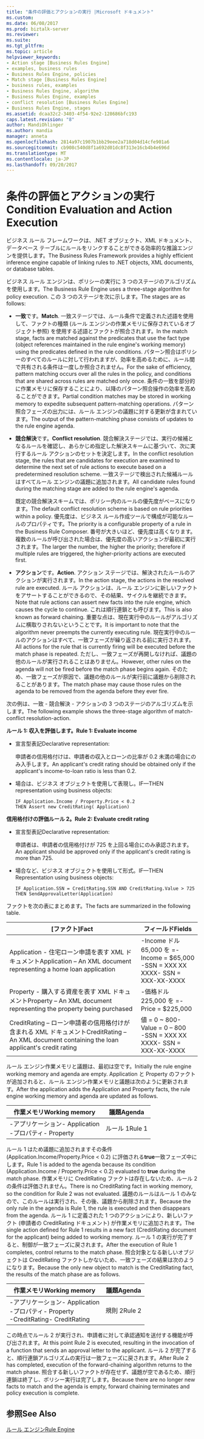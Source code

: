 ```yaml
---
title: "条件の評価とアクションの実行 |Microsoft ドキュメント"
ms.custom: 
ms.date: 06/08/2017
ms.prod: biztalk-server
ms.reviewer: 
ms.suite: 
ms.tgt_pltfrm: 
ms.topic: article
helpviewer_keywords:
- Action stage [Business Rules Engine]
- examples, business rules
- Business Rules Engine, policies
- Match stage [Business Rules Engine]
- business rules, examples
- Business Rules Engine, algorithm
- Business Rules Engine, examples
- conflict resolution [Business Rules Engine]
- Business Rules Engine, stages
ms.assetid: dcaa32c2-3403-4f54-92e2-128686bfc193
caps.latest.revision: "8"
author: MandiOhlinger
ms.author: mandia
manager: anneta
ms.openlocfilehash: 2814a97c1907b1bb29eee2a718d04d14cfe901a6
ms.sourcegitcommit: cb908c540d8f1a692d01dc8f313e16cb4b4e696d
ms.translationtype: MT
ms.contentlocale: ja-JP
ms.lasthandoff: 09/20/2017
---
```

# <a name="condition-evaluation-and-action-execution"></a><span data-ttu-id="07618-102">条件の評価とアクションの実行</span><span class="sxs-lookup"><span data-stu-id="07618-102">Condition Evaluation and Action Execution</span></span>
<span data-ttu-id="07618-103">ビジネス ルール フレームワークは、.NET オブジェクト、XML ドキュメント、データベース テーブルにルールをリンクすることができる効率的な推論エンジンを提供します。</span><span class="sxs-lookup"><span data-stu-id="07618-103">The Business Rules Framework provides a highly efficient inference engine capable of linking rules to .NET objects, XML documents, or database tables.</span></span>  
  
 <span data-ttu-id="07618-104">ビジネス ルール エンジンは、ポリシーの実行に 3 つのステージのアルゴリズムを使用します。</span><span class="sxs-lookup"><span data-stu-id="07618-104">The Business Rule Engine uses a three-stage algorithm for policy execution.</span></span> <span data-ttu-id="07618-105">この 3 つのステージを次に示します。</span><span class="sxs-lookup"><span data-stu-id="07618-105">The stages are as follows:</span></span>  
  
-   <span data-ttu-id="07618-106">**一致**です。</span><span class="sxs-lookup"><span data-stu-id="07618-106">**Match**.</span></span> <span data-ttu-id="07618-107">一致ステージでは、ルール条件で定義された述語を使用して、ファクトの種類 (ルール エンジンの作業メモリに保存されているオブジェクト参照) を使用する述語とファクトが照合されます。</span><span class="sxs-lookup"><span data-stu-id="07618-107">In the match stage, facts are matched against the predicates that use the fact type (object references maintained in the rule engine's working memory) using the predicates defined in the rule conditions.</span></span> <span data-ttu-id="07618-108">パターン照合はポリシーのすべてのルールに対して行われますが、効率を高めるために、ルール間で共有される条件は一度しか照合されません。</span><span class="sxs-lookup"><span data-stu-id="07618-108">For the sake of efficiency, pattern matching occurs over all the rules in the policy, and conditions that are shared across rules are matched only once.</span></span> <span data-ttu-id="07618-109">条件の一致を部分的に作業メモリに保存することにより、以降のパターン照合操作の効率を高めることができます。</span><span class="sxs-lookup"><span data-stu-id="07618-109">Partial condition matches may be stored in working memory to expedite subsequent pattern-matching operations.</span></span> <span data-ttu-id="07618-110">パターン照合フェーズの出力には、ルール エンジンの議題に対する更新が含まれています。</span><span class="sxs-lookup"><span data-stu-id="07618-110">The output of the pattern-matching phase consists of updates to the rule engine agenda.</span></span>  
  
-   <span data-ttu-id="07618-111">**競合解決**です。</span><span class="sxs-lookup"><span data-stu-id="07618-111">**Conflict resolution**.</span></span> <span data-ttu-id="07618-112">競合解決ステージでは、実行の候補となるルールを確認し、あらかじめ指定した解決スキームに基づいて、次に実行するルール アクションのセットを決定します。</span><span class="sxs-lookup"><span data-stu-id="07618-112">In the conflict resolution stage, the rules that are candidates for execution are examined to determine the next set of rule actions to execute based on a predetermined resolution scheme.</span></span> <span data-ttu-id="07618-113">一致ステージで検出された候補ルールはすべてルール エンジンの議題に追加されます。</span><span class="sxs-lookup"><span data-stu-id="07618-113">All candidate rules found during the matching stage are added to the rule engine's agenda.</span></span>  
  
     <span data-ttu-id="07618-114">既定の競合解決スキームでは、ポリシー内のルールの優先度がベースになります。</span><span class="sxs-lookup"><span data-stu-id="07618-114">The default conflict resolution scheme is based on rule priorities within a policy.</span></span> <span data-ttu-id="07618-115">優先度は、ビジネス ルール作成ツールで構成が可能なルールのプロパティです。</span><span class="sxs-lookup"><span data-stu-id="07618-115">The priority is a configurable property of a rule in the Business Rule Composer.</span></span> <span data-ttu-id="07618-116">番号が大きいほど、優先度は高くなります。複数のルールが呼び出された場合は、優先度の高いアクションが最初に実行されます。</span><span class="sxs-lookup"><span data-stu-id="07618-116">The larger the number, the higher the priority; therefore if multiple rules are triggered, the higher-priority actions are executed first.</span></span>  
  
-   <span data-ttu-id="07618-117">**アクション**です。</span><span class="sxs-lookup"><span data-stu-id="07618-117">**Action**.</span></span> <span data-ttu-id="07618-118">アクション ステージでは、解決されたルールのアクションが実行されます。</span><span class="sxs-lookup"><span data-stu-id="07618-118">In the action stage, the actions in the resolved rule are executed.</span></span> <span data-ttu-id="07618-119">ルール アクションは、ルール エンジンに新しいファクトをアサートすることができるので、その結果、サイクルを継続できます。</span><span class="sxs-lookup"><span data-stu-id="07618-119">Note that rule actions can assert new facts into the rule engine, which causes the cycle to continue.</span></span> <span data-ttu-id="07618-120">これは順行連鎖とも呼びます。</span><span class="sxs-lookup"><span data-stu-id="07618-120">This is also known as forward chaining.</span></span> <span data-ttu-id="07618-121">重要な点は、現在実行中のルールがアルゴリズムに横取りされないということです。</span><span class="sxs-lookup"><span data-stu-id="07618-121">It is important to note that the algorithm never preempts the currently executing rule.</span></span> <span data-ttu-id="07618-122">現在実行中のルールのアクションはすべて、一致フェーズが繰り返される前に実行されます。</span><span class="sxs-lookup"><span data-stu-id="07618-122">All actions for the rule that is currently firing will be executed before the match phase is repeated.</span></span> <span data-ttu-id="07618-123">ただし、一致フェーズが再開しなければ、議題の他のルールが実行されることはありません。</span><span class="sxs-lookup"><span data-stu-id="07618-123">However, other rules on the agenda will not be fired before the match phase begins again.</span></span> <span data-ttu-id="07618-124">そのため、一致フェーズが原因で、議題の他のルールが実行前に議題から削除されることがあります。</span><span class="sxs-lookup"><span data-stu-id="07618-124">The match phase may cause those rules on the agenda to be removed from the agenda before they ever fire.</span></span>  
  
 <span data-ttu-id="07618-125">次の例は、一致 - 競合解決 - アクションの 3 つのステージのアルゴリズムを示します。</span><span class="sxs-lookup"><span data-stu-id="07618-125">The following example shows the three-stage algorithm of match-conflict resolution-action.</span></span>  
  
 <span data-ttu-id="07618-126">**ルール 1: 収入を評価します。**</span><span class="sxs-lookup"><span data-stu-id="07618-126">**Rule 1: Evaluate income**</span></span>  
  
-   <span data-ttu-id="07618-127">宣言型表記</span><span class="sxs-lookup"><span data-stu-id="07618-127">Declarative representation:</span></span>  
  
     <span data-ttu-id="07618-128">申請者の信用格付けは、申請者の収入とローンの比率が 0.2 未満の場合にのみ入手します。</span><span class="sxs-lookup"><span data-stu-id="07618-128">An applicant's credit rating should be obtained only if the applicant's income-to-loan ratio is less than 0.2.</span></span>  
  
-   <span data-ttu-id="07618-129">場合は、ビジネス オブジェクトを使用して表現し。</span><span class="sxs-lookup"><span data-stu-id="07618-129">IF—THEN representation using business objects:</span></span>  
  
    ```  
    IF Application.Income / Property.Price < 0.2    
    THEN Assert new CreditRating( Application)   
    ```  
  
 <span data-ttu-id="07618-130">**信用格付けの評価ルール 2。**</span><span class="sxs-lookup"><span data-stu-id="07618-130">**Rule 2: Evaluate credit rating**</span></span>  
  
-   <span data-ttu-id="07618-131">宣言型表記</span><span class="sxs-lookup"><span data-stu-id="07618-131">Declarative representation:</span></span>  
  
     <span data-ttu-id="07618-132">申請者は、申請者の信用格付けが 725 を上回る場合にのみ承認されます。</span><span class="sxs-lookup"><span data-stu-id="07618-132">An applicant should be approved only if the applicant's credit rating is more than 725.</span></span>  
  
-   <span data-ttu-id="07618-133">場合など、ビジネス オブジェクトを使用して形式。</span><span class="sxs-lookup"><span data-stu-id="07618-133">IF—THEN Representation using business objects:</span></span>  
  
    ```  
    IF Application.SSN = CreditRating.SSN AND CreditRating.Value > 725    
    THEN SendApprovalLetter(Application)    
    ```  
  
 <span data-ttu-id="07618-134">ファクトを次の表にまとめます。</span><span class="sxs-lookup"><span data-stu-id="07618-134">The facts are summarized in the following table.</span></span>  
  
|<span data-ttu-id="07618-135">[ファクト]</span><span class="sxs-lookup"><span data-stu-id="07618-135">Fact</span></span>|<span data-ttu-id="07618-136">フィールド</span><span class="sxs-lookup"><span data-stu-id="07618-136">Fields</span></span>|  
|----------|------------|  
|<span data-ttu-id="07618-137">Application - 住宅ローン申請を表す XML ドキュメント</span><span class="sxs-lookup"><span data-stu-id="07618-137">Application – An XML document representing a home loan application</span></span>|<span data-ttu-id="07618-138">-Income ドル 65,000 を =</span><span class="sxs-lookup"><span data-stu-id="07618-138">-   Income = $65,000</span></span><br /><span data-ttu-id="07618-139">-SSN = XXX XX XXXX</span><span class="sxs-lookup"><span data-stu-id="07618-139">-   SSN = XXX-XX-XXXX</span></span>|  
|<span data-ttu-id="07618-140">Property - 購入する資産を表す XML ドキュメント</span><span class="sxs-lookup"><span data-stu-id="07618-140">Property – An XML document representing the property being purchased</span></span>|<span data-ttu-id="07618-141">-価格ドル 225,000 を =</span><span class="sxs-lookup"><span data-stu-id="07618-141">-   Price = $225,000</span></span>|  
|<span data-ttu-id="07618-142">CreditRating – ローン申請者の信用格付けが含まれる XML ドキュメント</span><span class="sxs-lookup"><span data-stu-id="07618-142">CreditRating – An XML document containing the loan applicant's credit rating</span></span>|<span data-ttu-id="07618-143">値 = 0 ~ 800</span><span class="sxs-lookup"><span data-stu-id="07618-143">-   Value = 0 – 800</span></span><br /><span data-ttu-id="07618-144">-SSN = XXX XX XXXX</span><span class="sxs-lookup"><span data-stu-id="07618-144">-   SSN = XXX-XX-XXXX</span></span>|  
  
 <span data-ttu-id="07618-145">ルール エンジン作業メモリと議題は、最初は空です。</span><span class="sxs-lookup"><span data-stu-id="07618-145">Initially the rule engine working memory and agenda are empty.</span></span> <span data-ttu-id="07618-146">Application と Property のファクトが追加されると、ルール エンジン作業メモリと議題は次のように更新されます。</span><span class="sxs-lookup"><span data-stu-id="07618-146">After the application adds the Application and Property facts, the rule engine working memory and agenda are updated as follows.</span></span>  
  
|<span data-ttu-id="07618-147">作業メモリ</span><span class="sxs-lookup"><span data-stu-id="07618-147">Working memory</span></span>|<span data-ttu-id="07618-148">議題</span><span class="sxs-lookup"><span data-stu-id="07618-148">Agenda</span></span>|  
|--------------------|------------|  
|<span data-ttu-id="07618-149">-アプリケーション</span><span class="sxs-lookup"><span data-stu-id="07618-149">-   Application</span></span><br /><span data-ttu-id="07618-150">-プロパティ</span><span class="sxs-lookup"><span data-stu-id="07618-150">-   Property</span></span>|<span data-ttu-id="07618-151">ルール 1</span><span class="sxs-lookup"><span data-stu-id="07618-151">Rule 1</span></span>|  
  
 <span data-ttu-id="07618-152">ルール 1 はため議題に追加されますその条件 (Application.Income/Property.Price < 0.2) に評価される**true**一致フェーズ中にします。</span><span class="sxs-lookup"><span data-stu-id="07618-152">Rule 1 is added to the agenda because its condition (Application.Income / Property.Price < 0.2) evaluated to **true** during the match phase.</span></span> <span data-ttu-id="07618-153">作業メモリに CreditRating ファクトは存在しないため、ルール 2 の条件は評価されません。</span><span class="sxs-lookup"><span data-stu-id="07618-153">There is no CreditRating fact in working memory, so the condition for Rule 2 was not evaluated.</span></span> <span data-ttu-id="07618-154">議題のルールはルール 1 のみなので、このルールは実行され、その後、議題から削除されます。</span><span class="sxs-lookup"><span data-stu-id="07618-154">Because the only rule in the agenda is Rule 1, the rule is executed and then disappears from the agenda.</span></span> <span data-ttu-id="07618-155">ルール 1 に定義された 1 つのアクションにより、新しいファクト (申請者の CreditRating ドキュメント) が作業メモリに追加されます。</span><span class="sxs-lookup"><span data-stu-id="07618-155">The single action defined for Rule 1 results in a new fact (CreditRating document for the applicant) being added to working memory.</span></span> <span data-ttu-id="07618-156">ルール 1 の実行が完了すると、制御が一致フェーズに戻されます。</span><span class="sxs-lookup"><span data-stu-id="07618-156">After the execution of Rule 1 completes, control returns to the match phase.</span></span> <span data-ttu-id="07618-157">照合対象となる新しいオブジェクトは CreditRating ファクトしかないため、一致フェーズの結果は次のようになります。</span><span class="sxs-lookup"><span data-stu-id="07618-157">Because the only new object to match is the CreditRating fact, the results of the match phase are as follows.</span></span>  
  
|<span data-ttu-id="07618-158">作業メモリ</span><span class="sxs-lookup"><span data-stu-id="07618-158">Working memory</span></span>|<span data-ttu-id="07618-159">議題</span><span class="sxs-lookup"><span data-stu-id="07618-159">Agenda</span></span>|  
|--------------------|------------|  
|<span data-ttu-id="07618-160">-アプリケーション</span><span class="sxs-lookup"><span data-stu-id="07618-160">-   Application</span></span><br /><span data-ttu-id="07618-161">-プロパティ</span><span class="sxs-lookup"><span data-stu-id="07618-161">-   Property</span></span><br /><span data-ttu-id="07618-162">-CreditRating</span><span class="sxs-lookup"><span data-stu-id="07618-162">-   CreditRating</span></span>|<span data-ttu-id="07618-163">規則 2</span><span class="sxs-lookup"><span data-stu-id="07618-163">Rule 2</span></span>|  
  
 <span data-ttu-id="07618-164">この時点でルール 2 が実行され、申請者に対して承認通知を送付する機能が呼び出されます。</span><span class="sxs-lookup"><span data-stu-id="07618-164">At this point Rule 2 is executed, resulting in the invocation of a function that sends an approval letter to the applicant.</span></span> <span data-ttu-id="07618-165">ルール 2 が完了すると、順行連鎖アルゴリズムの実行は一致フェーズに戻されます。</span><span class="sxs-lookup"><span data-stu-id="07618-165">After Rule 2 has completed, execution of the forward-chaining algorithm returns to the match phase.</span></span> <span data-ttu-id="07618-166">照合する新しいファクトが存在せず、議題が空であるため、順行連鎖は終了し、ポリシー実行は完了します。</span><span class="sxs-lookup"><span data-stu-id="07618-166">Because there are no longer new facts to match and the agenda is empty, forward chaining terminates and policy execution is complete.</span></span>  
  
## <a name="see-also"></a><span data-ttu-id="07618-167">参照</span><span class="sxs-lookup"><span data-stu-id="07618-167">See Also</span></span>  
 [<span data-ttu-id="07618-168">ルール エンジン</span><span class="sxs-lookup"><span data-stu-id="07618-168">Rule Engine</span></span>](../core/rule-engine.md)